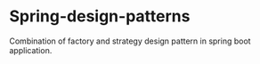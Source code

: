 # Spring-design-patterns
Combination of factory and strategy design pattern in spring boot application.

